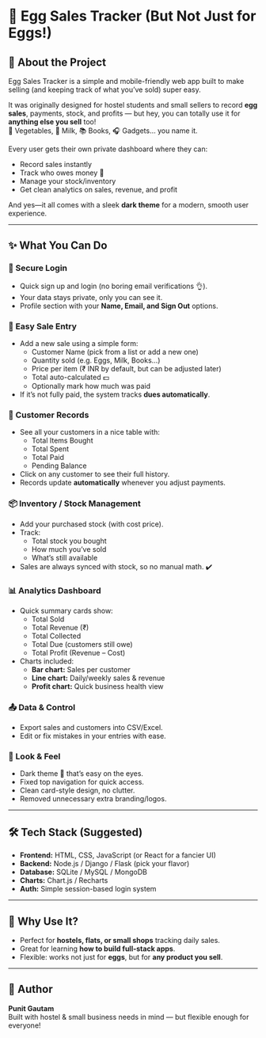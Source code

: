 # 🥚 Egg Sales Tracker (But Not Just for Eggs!)

## 📌 About the Project
Egg Sales Tracker is a simple and mobile-friendly web app built to make selling (and keeping track of what you’ve sold) super easy.  

It was originally designed for hostel students and small sellers to record **egg sales**, payments, stock, and profits — but hey, you can totally use it for **anything else you sell** too!  
🍅 Vegetables, 🥛 Milk, 📚 Books, 🎧 Gadgets… you name it.  

Every user gets their own private dashboard where they can:
- Record sales instantly  
- Track who owes money 👀  
- Manage your stock/inventory  
- Get clean analytics on sales, revenue, and profit  

And yes—it all comes with a sleek **dark theme** for a modern, smooth user experience.  

---

## ✨ What You Can Do

### 🔑 Secure Login
- Quick sign up and login (no boring email verifications 👌).  
- Your data stays private, only you can see it.  
- Profile section with your **Name, Email, and Sign Out** options.  

### 📝 Easy Sale Entry
- Add a new sale using a simple form:
  - Customer Name (pick from a list or add a new one)  
  - Quantity sold (e.g. Eggs, Milk, Books…)  
  - Price per item (₹ INR by default, but can be adjusted later)  
  - Total auto-calculated 💵  
  - Optionally mark how much was paid  
- If it’s not fully paid, the system tracks **dues automatically**.  

### 👥 Customer Records
- See all your customers in a nice table with:
  - Total Items Bought  
  - Total Spent  
  - Total Paid  
  - Pending Balance  
- Click on any customer to see their full history.  
- Records update **automatically** whenever you adjust payments.  

### 📦 Inventory / Stock Management
- Add your purchased stock (with cost price).  
- Track:
  - Total stock you bought  
  - How much you’ve sold  
  - What’s still available  
- Sales are always synced with stock, so no manual math. ✔️  

### 📊 Analytics Dashboard
- Quick summary cards show:
  - Total Sold  
  - Total Revenue (₹)  
  - Total Collected  
  - Total Due (customers still owe)  
  - Total Profit (Revenue – Cost)  
- Charts included:
  - **Bar chart:** Sales per customer  
  - **Line chart:** Daily/weekly sales & revenue  
  - **Profit chart:** Quick business health view  

### 📤 Data & Control
- Export sales and customers into CSV/Excel.  
- Edit or fix mistakes in your entries with ease.  

### 🎨 Look & Feel
- Dark theme 🌙 that’s easy on the eyes.  
- Fixed top navigation for quick access.  
- Clean card-style design, no clutter.  
- Removed unnecessary extra branding/logos.  

---

## 🛠️ Tech Stack (Suggested)
- **Frontend:** HTML, CSS, JavaScript (or React for a fancier UI)  
- **Backend:** Node.js / Django / Flask (pick your flavor)  
- **Database:** SQLite / MySQL / MongoDB  
- **Charts:** Chart.js / Recharts  
- **Auth:** Simple session-based login system  

---

## 🚀 Why Use It?
- Perfect for **hostels, flats, or small shops** tracking daily sales.  
- Great for learning **how to build full-stack apps**.  
- Flexible: works not just for **eggs**, but for **any product you sell**.  

---

## 👤 Author
**Punit Gautam**  
Built with hostel & small business needs in mind — but flexible enough for everyone!  
